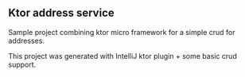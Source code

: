## Ktor address service

Sample project combining ktor micro framework for a simple crud for addresses. 

This project was generated with IntelliJ ktor plugin + some basic crud support. 